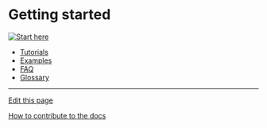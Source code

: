 # Getting started

[![Start here](https://markdown-videos-api.jorgenkh.no/url?url=https%3A%2F%2Fwww.youtube.com%2Fwatch%3Fv%3D2ByJCBGd5tM%26list%3DPLOyG8qZUD3LOq9BGuRsdDw3mxiWKkH_aI.gif?width=320&height=180&duration=1000&filetype=gif)](https://www.youtube.com/watch?v=2ByJCBGd5tM&list=PLOyG8qZUD3LOq9BGuRsdDw3mxiWKkH_aI)

- [Tutorials](../Tutorials/README.md)
- [Examples](../Examples/README.md)
- [FAQ](../FAQ/README.md)
- [Glossary](../Glossary/README.md)

---
[Edit this page](https://github.com/saascade/platform.saascade.com/edit/main/General/GettingStarted/README.md)

[How to contribute to the docs](../../General/HowToContribute/README.md)


<!-- MS Clarity. We use this so that we know what people need help with, otherwise we'd be wasting a lot of time just guessing. --> 
<script type="text/javascript"> (function(c,l,a,r,i,t,y){ c[a]=c[a]||function(){(c[a].q=c[a].q||[]).push(arguments)}; t=l.createElement(r);t.async=1;t.src="https://www.clarity.ms/tag/"+i;  y=l.getElementsByTagName(r)[0];y.parentNode.insertBefore(t,y); })(window, document, "clarity", "script", "sdby7q18rz"); </script>
